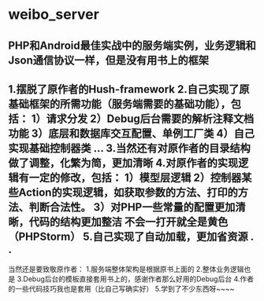 # weibo_server
PHP和Android最佳实战中的服务端实例，业务逻辑和Json通信协议一样，但是没有用书上的框架
------
1.摆脱了原作者的Hush-framework
2.自己实现了原基础框架的所需功能（服务端需要的基础功能），包括：
  1）请求分发
  2）Debug后台需要的解析注释文档功能
  3）底层和数据库交互配置、单例工厂类
  4）自己实现基础控制器类
  ...
3.当然还有对原作者的目录结构做了调整，化繁为简，更加清晰
4.对原作者的实现逻辑有一定的修改，包括：
  1）模型层逻辑
  2）控制器某些Action的实现逻辑，如获取参数的方法、打印的方法、判断合法性。
  3）对PHP一些常量的配置更加清晰，代码的结构更加整洁 不会一打开就全是黄色（PHPStorm）
5.自己实现了自动加载，更加省资源
.
.
-----
当然还是要致敬原作者：
1.服务端整体架构是根据原书上面的
2.整体业务逻辑也是
3.Debug后台的模板直接套用书上的，感谢作者那么好用的Debug后台
4.作者的一些代码技巧我也是套用（比自己写确实好）
5.学到了不少东西呀~~~~
